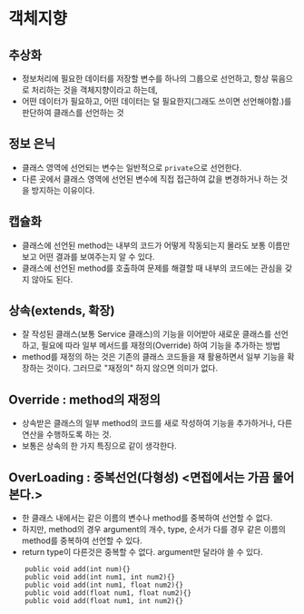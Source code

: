 # 객체지향
## 추상화
* 정보처리에 필요한 데이터를 저장할 변수를 하나의 그룹으로 선언하고, 항상 묶음으로 처리하는 것을 객체지향이라고 하는데, 
* 어떤 데이터가 필요하고, 어떤 데이터는 덜 필요한지(그래도 쓰이면 선언해야함.)를 판단하여 클래스를 선언하는 것

## 정보 은닉
* 클래스 영역에 선언되는 변수는 일반적으로 ```private```으로 선언한다.
* 다른 곳에서 클래스 영역에 선언된 변수에 직접 접근하여 값을 변경하거나 하는 것을 방지하는 이유이다.

## 캡슐화
* 클래스에 선언된 method는 내부의 코드가 어떻게 작동되는지 몰라도 보통 이름만 보고 어떤 결과를 보여주는지 알 수 있다.
* 클래스에 선언된 method를 호출하여 문제를 해결할 때 내부의 코드에는 관심을 갖지 않아도 된다.

## 상속(extends, 확장)
* 잘 작성된 클래스(보통 Service 클래스)의 기능을 이어받아 새로운 클래스를 선언하고, 필요에 따라 일부 메서드를 재정의(Override) 하여 기능을 추가하는 방법
* method를 재정의 하는 것은 기존의 클래스 코드들을 재 활용하면서 일부 기능을 확장하는 것이다. 그러므로 "재정의" 하지 않으면 의미가 없다.

## Override : method의 재정의
* 상속받은 클래스의 일부 method의 코드를 새로 작성하여 기능을 추가하거나, 다른 연산을 수행하도록 하는 것.
* 보통은 상속의 한 가지 특징으로 같이 생각한다.

## OverLoading : 중복선언(다형성) <면접에서는 가끔 물어본다.>
* 한 클래스 내에서는 같은 이름의 변수나 method를 중복하여 선언할 수 없다.
* 하지만, method의 경우 argument의 개수, type, 순서가 다를 경우 같은 이름의 method를 중복하여 선언할 수 있다.
* return type이 다른것은 중복할 수 없다. argument만 달라야 쓸 수 있다.
```
	public void add(int num){}
	public void add(int num1, int num2){}
	public void add(int num1, float num2){}
	public void add(float num1, float num2){}
	public void add(float num1, int num2){}
```